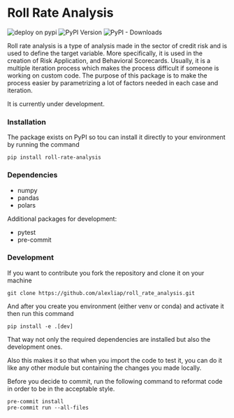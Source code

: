 # Roll Rate Analysis

![deploy on pypi](https://github.com/alexliap/roll_rate_analysis/actions/workflows/publish-package.yaml/badge.svg)
![PyPI Version](https://img.shields.io/pypi/v/roll-rate-analysis?label=pypi%20package)
![PyPI - Downloads](https://img.shields.io/pypi/dm/roll-rate-analysis)

Roll rate analysis is a type of analysis made in the sector of credit risk and is used to define the target variable. More specifically, it is used in the creation of Risk Application, and Behavioral Scorecards. Usually, it is a multiple iteration process which makes the process difficult if someone is working on custom code. The purpose of this package is to make the process easier by parametrizing a lot of factors needed in each case and iteration.

It is currently under development.

### Installation

The package exists on PyPI so tou can install it directly to your environment by running the command

```terminal
pip install roll-rate-analysis
```
### Dependencies

* numpy
* pandas
* polars

Additional packages for development:

* pytest
* pre-commit

### Development

If you want to contribute you fork the repository and clone it on your machine

```terminal
git clone https://github.com/alexliap/roll_rate_analysis.git
```

And after you create you environment (either venv or conda) and activate it then run this command

```terminal
pip install -e .[dev]
```

That way not only the required dependencies are installed but also the development ones.

Also this makes it so that when you import the code to test it, you can do it like any other module but containing the changes you made locally.

Before you decide to commit, run the following command to reformat code in order to be in the acceptable style.

```terminal
pre-commit install
pre-commit run --all-files
```
